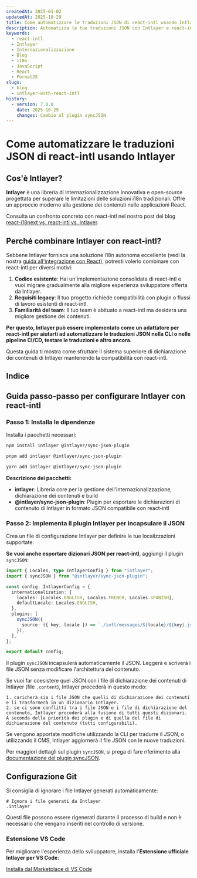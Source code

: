 ```yaml
---
createdAt: 2025-01-02
updatedAt: 2025-10-29
title: Come automatizzare le traduzioni JSON di react-intl usando Intlayer
description: Automatizza le tue traduzioni JSON con Intlayer e react-intl per una migliore internazionalizzazione nelle applicazioni React.
keywords:
  - react-intl
  - Intlayer
  - Internazionalizzazione
  - Blog
  - i18n
  - JavaScript
  - React
  - FormatJS
slugs:
  - blog
  - intlayer-with-react-intl
history:
  - version: 7.0.0
    date: 2025-10-29
    changes: Cambio al plugin syncJSON
---
```


# Come automatizzare le traduzioni JSON di react-intl usando Intlayer

## Cos'è Intlayer?

**Intlayer** è una libreria di internazionalizzazione innovativa e open-source progettata per superare le limitazioni delle soluzioni i18n tradizionali. Offre un approccio moderno alla gestione dei contenuti nelle applicazioni React.

Consulta un confronto concreto con react-intl nel nostro post del blog [react-i18next vs. react-intl vs. Intlayer](https://github.com/aymericzip/intlayer/blob/main/docs/blog/it/react-i18next_vs_react-intl_vs_intlayer.md).

## Perché combinare Intlayer con react-intl?

Sebbene Intlayer fornisca una soluzione i18n autonoma eccellente (vedi la nostra [guida all'integrazione con React](https://github.com/aymericzip/intlayer/blob/main/docs/docs/it/intlayer_with_vite+react.md)), potresti volerlo combinare con react-intl per diversi motivi:

1. **Codice esistente**: Hai un'implementazione consolidata di react-intl e vuoi migrare gradualmente alla migliore esperienza sviluppatore offerta da Intlayer.
2. **Requisiti legacy**: Il tuo progetto richiede compatibilità con plugin o flussi di lavoro esistenti di react-intl.
3. **Familiarità del team**: Il tuo team è abituato a react-intl ma desidera una migliore gestione dei contenuti.

**Per questo, Intlayer può essere implementato come un adattatore per react-intl per aiutarti ad automatizzare le traduzioni JSON nella CLI o nelle pipeline CI/CD, testare le traduzioni e altro ancora.**

Questa guida ti mostra come sfruttare il sistema superiore di dichiarazione dei contenuti di Intlayer mantenendo la compatibilità con react-intl.

## Indice

<TOC/>

## Guida passo-passo per configurare Intlayer con react-intl

### Passo 1: Installa le dipendenze

Installa i pacchetti necessari:

```bash packageManager="npm"
npm install intlayer @intlayer/sync-json-plugin
```

```bash packageManager="pnpm"
pnpm add intlayer @intlayer/sync-json-plugin
```

```bash packageManager="yarn"
yarn add intlayer @intlayer/sync-json-plugin
```

**Descrizione dei pacchetti:**

- **intlayer**: Libreria core per la gestione dell'internazionalizzazione, dichiarazione dei contenuti e build
- **@intlayer/sync-json-plugin**: Plugin per esportare le dichiarazioni di contenuto di Intlayer in formato JSON compatibile con react-intl

### Passo 2: Implementa il plugin Intlayer per incapsulare il JSON

Crea un file di configurazione Intlayer per definire le tue localizzazioni supportate:

**Se vuoi anche esportare dizionari JSON per react-intl**, aggiungi il plugin `syncJSON`:

```typescript fileName="intlayer.config.ts"
import { Locales, type IntlayerConfig } from "intlayer";
import { syncJSON } from "@intlayer/sync-json-plugin";

const config: IntlayerConfig = {
  internationalization: {
    locales: [Locales.ENGLISH, Locales.FRENCH, Locales.SPANISH],
    defaultLocale: Locales.ENGLISH,
  },
  plugins: [
    syncJSON({
      source: ({ key, locale }) => `./intl/messages/${locale}/${key}.json`,
    }),
  ],
};

export default config;
```

Il plugin `syncJSON` incapsulerà automaticamente il JSON. Leggerà e scriverà i file JSON senza modificare l'architettura del contenuto.

Se vuoi far coesistere quel JSON con i file di dichiarazione dei contenuti di Intlayer (file `.content`), Intlayer procederà in questo modo:

    1. caricherà sia i file JSON che quelli di dichiarazione dei contenuti e li trasformerà in un dizionario Intlayer.
    2. se ci sono conflitti tra i file JSON e i file di dichiarazione del contenuto, Intlayer procederà alla fusione di tutti questi dizionari. A seconda della priorità dei plugin e di quella del file di dichiarazione del contenuto (tutti configurabili).

Se vengono apportate modifiche utilizzando la CLI per tradurre il JSON, o utilizzando il CMS, Intlayer aggiornerà il file JSON con le nuove traduzioni.

Per maggiori dettagli sul plugin `syncJSON`, si prega di fare riferimento alla [documentazione del plugin syncJSON](https://github.com/aymericzip/intlayer/blob/main/docs/docs/it/plugins/sync-json.md).

## Configurazione Git

Si consiglia di ignorare i file Intlayer generati automaticamente:

```plaintext fileName=".gitignore"
# Ignora i file generati da Intlayer
.intlayer
```

Questi file possono essere rigenerati durante il processo di build e non è necessario che vengano inseriti nel controllo di versione.

### Estensione VS Code

Per migliorare l'esperienza dello sviluppatore, installa l'**Estensione ufficiale Intlayer per VS Code**:

[Installa dal Marketplace di VS Code](https://marketplace.visualstudio.com/items?itemName=intlayer.intlayer-vs-code-extension)
